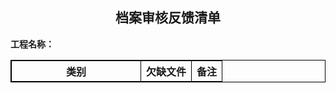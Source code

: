﻿
## <center> 档案审核反馈清单 </center>

**工程名称：**

<style type="text/css">
table{
	width: 100%;
}
th:first-of-type{
	width: 190px;
}
table, th, td{
	border: 0.5px solid black;
}
</style>


| 类别 | 欠缺文件 | 备注 |
| :---: | :--- | :--- |
